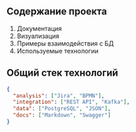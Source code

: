 


## Содержание проекта

1. Документация
2. Визуализация
3. Примеры взаимодействия с БД
4. Используемые технологии


<!-- Шаблон заполнения .json-файла                  -->
<!-- "analysis": ["Инструменты анализа"],           -->
<!-- "integration": ["Интеграционные технологии"],  -->
<!-- "data": ["Работа с данными"],                  -->
<!-- "docs": ["Документирование"],                  -->

## Общий стек технологий
```json
{
  "analysis": ["Jira", "BPMN"],
  "integration": ["REST API", "Kafka"],
  "data": ["PostgreSQL", "JSON"],
  "docs": ["Markdown", "Swagger"]
}
```